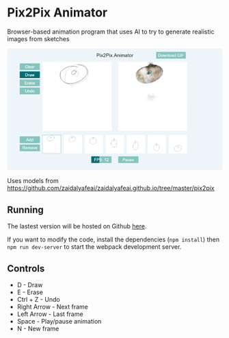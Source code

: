 # Pix2Pix Animator

Browser-based animation program that uses AI to try to generate realistic images from sketches

![](readme-assets/pix2pix-animator.gif)

Uses models from https://github.com/zaidalyafeai/zaidalyafeai.github.io/tree/master/pix2pix

## Running
The lastest version will be hosted on Github [here](https://parameterized.github.io/pix2pix-animator).

If you want to modify the code, install the dependencies (`npm install`) then `npm run dev-server` to start the webpack development server.

## Controls
- D - Draw
- E - Erase
- Ctrl + Z - Undo
- Right Arrow - Next frame
- Left Arrow - Last frame
- Space - Play/pause animation
- N - New frame